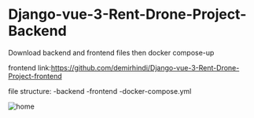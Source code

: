 # Django-vue-3-Rent-Drone-Project-Backend

Download backend and frontend files then docker compose-up

frontend link:https://github.com/demirhindi/Django-vue-3-Rent-Drone-Project-frontend

file structure:
-backend
-frontend
-docker-compose.yml



![home](https://user-images.githubusercontent.com/44267558/213837758-6061d6d1-ba92-4db0-ac12-bb34b5348b55.JPG)
